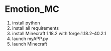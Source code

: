 # Emotion_MC
1. install python
2. install all requirements
3. install Minecraft 1.18.2 with forge:1.18.2-40.2.1
4. launch myAPP.py
5. launch Minecraft
